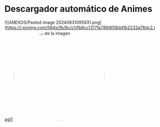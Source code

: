 # Descargador automático de Animes
![[ANEXOS/Pasted image 20240831095931.png](https://i.pinimg.com/564x/fb/8c/c1/fb8cc1317fa7894f08dd1b2232a76dc2.jpg]]
<img src="https://i.pinimg.com/564x/fb/8c/c1/fb8cc1317fa7894f08dd1b2232a76dc2.jpg" alt="Descripción de la imagen" style="border-radius: 50%; width: 300px; height: 300px; margin-right: 20px;">
